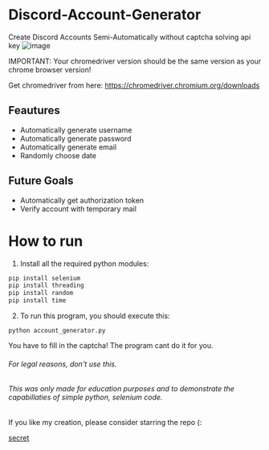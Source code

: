 # Discord-Account-Generator
Create Discord Accounts Semi-Automatically without captcha solving api key
![image](https://user-images.githubusercontent.com/48888771/126191568-14c99176-59c4-46b5-9f2e-cd720f8ee573.png)


IMPORTANT: Your chromedriver version should be the same version as your chrome browser version!

Get chromedriver from here: https://chromedriver.chromium.org/downloads

## Feautures

+ Automatically generate username
+ Automatically generate password
+ Automatically generate email
+ Randomly choose date

## Future Goals
+ Automatically get authorization token
+ Verify account with temporary mail

# How to run
1. Install all the required python modules:

```py
pip install selenium
pip install threading
pip install random
pip install time
```


2. To run this program, you should execute this:

```
python account_generator.py

```

You have to fill in the captcha! The program cant do it for you.


###### For legal reasons, don't use this.
###### This was only made for education purposes and to demonstrate the capabillaties of simple python, selenium code.



If you like my creation, please consider starring the repo (:


[secret](https://www.youtube.com/watch?v=dQw4w9WgXcQ)
